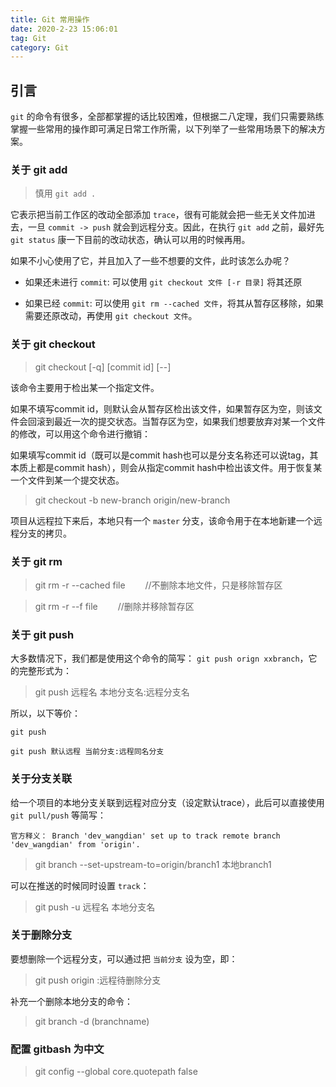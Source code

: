```yaml
---
title: Git 常用操作
date: 2020-2-23 15:06:01
tag: Git
category: Git
---
```


## 引言

`git` 的命令有很多，全部都掌握的话比较困难，但根据二八定理，我们只需要熟练掌握一些常用的操作即可满足日常工作所需，以下列举了一些常用场景下的解决方案。

### 关于 git add

> 慎用 `git add .`

它表示把当前工作区的改动全部添加 `trace`，很有可能就会把一些无关文件加进去，一旦 `commit -> push` 就会到远程分支。因此，在执行 `git add` 之前，最好先 `git status` 康一下目前的改动状态，确认可以用的时候再用。

如果不小心使用了它，并且加入了一些不想要的文件，此时该怎么办呢？

- 如果还未进行 `commit`: 可以使用 `git checkout 文件 [-r 目录]` 将其还原

- 如果已经 `commit`: 可以使用 `git rm --cached 文件`，将其从暂存区移除，如果需要还原改动，再使用 `git checkout 文件`。

### 关于 git checkout

>  git checkout [-q] [commit id] [--] <paths>

该命令主要用于检出某一个指定文件。

如果不填写commit id，则默认会从暂存区检出该文件，如果暂存区为空，则该文件会回滚到最近一次的提交状态。当暂存区为空，如果我们想要放弃对某一个文件的修改，可以用这个命令进行撤销：

如果填写commit id（既可以是commit hash也可以是分支名称还可以说tag，其本质上都是commit hash），则会从指定commit hash中检出该文件。用于恢复某一个文件到某一个提交状态。

> git checkout -b new-branch origin/new-branch

项目从远程拉下来后，本地只有一个 `master` 分支，该命令用于在本地新建一个远程分支的拷贝。

### 关于 git rm

> git rm -r --cached file 　　//不删除本地文件，只是移除暂存区

> git rm -r --f file 　　//删除并移除暂存区

### 关于 git push

大多数情况下，我们都是使用这个命令的简写： `git push orign xxbranch`，它的完整形式为：

> git push 远程名 本地分支名:远程分支名

所以，以下等价：

```
git push 

git push 默认远程 当前分支:远程同名分支
```

### 关于分支关联 

给一个项目的本地分支关联到远程对应分支（设定默认trace），此后可以直接使用 `git pull/push` 等简写：

```
官方释义： Branch 'dev_wangdian' set up to track remote branch 'dev_wangdian' from 'origin'.
```

> git branch --set-upstream-to=origin/branch1 本地branch1   
    
可以在推送的时候同时设置 `track`：

> git push -u 远程名 本地分支名

### 关于删除分支

要想删除一个远程分支，可以通过把 `当前分支` 设为空，即：

> git push origin :远程待删除分支

补充一个删除本地分支的命令：

> git branch -d (branchname)

### 配置 gitbash 为中文

> git config --global core.quotepath false